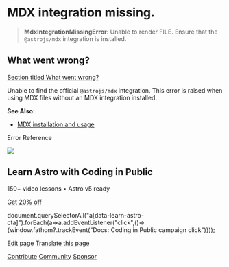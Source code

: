MDX integration missing.
========================

> **MdxIntegrationMissingError**: Unable to render FILE. Ensure that the `@astrojs/mdx` integration is installed.

What went wrong?
----------------

[Section titled What went wrong?](#what-went-wrong)

Unable to find the official `@astrojs/mdx` integration. This error is raised when using MDX files without an MDX integration installed.

**See Also:**

*   [MDX installation and usage](/en/guides/integrations-guide/mdx/)

Error Reference

![](/_astro/CodingInPublic.DpaYu7Qd_5sx41.webp)

Learn Astro with **Coding in Public**
-------------------------------------

150+ video lessons • Astro v5 ready

[Get 20% off](https://learnastro.dev?code=ASTRO_PROMO)

document.querySelectorAll("a\[data-learn-astro-cta\]").forEach(a=>a.addEventListener("click",()=>{window.fathom?.trackEvent("Docs: Coding in Public campaign click")}));

[Edit page](https://github.com/withastro/astro/blob/main/packages/astro/src/core/errors/errors-data.ts) [Translate this page](https://contribute.docs.astro.build/guides/i18n/)

[Contribute](/en/contribute/) [Community](https://astro.build/chat) [Sponsor](https://opencollective.com/astrodotbuild)

